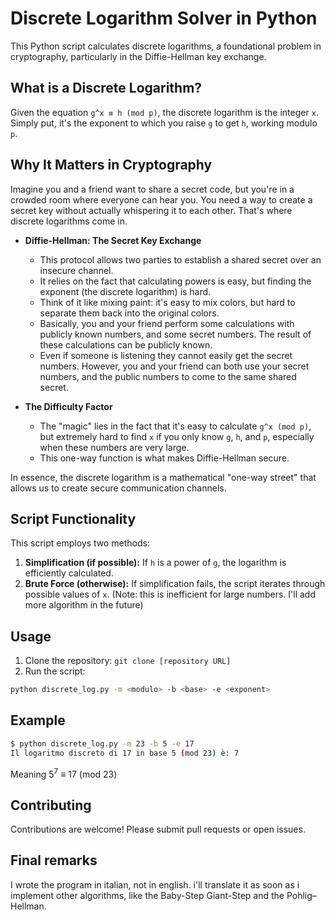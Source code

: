 # Discrete Logarithm Solver in Python

This Python script calculates discrete logarithms, a foundational problem in cryptography, particularly in the Diffie-Hellman key exchange.

## What is a Discrete Logarithm?

Given the equation `g^x ≡ h (mod p)`, the discrete logarithm is the integer `x`. Simply put, it's the exponent to which you raise `g` to get `h`, working modulo `p`.

## Why It Matters in Cryptography

Imagine you and a friend want to share a secret code, but you're in a crowded room where everyone can hear you. You need a way to create a secret key without actually whispering it to each other. That's where discrete logarithms come in.

* **Diffie-Hellman: The Secret Key Exchange**
    * This protocol allows two parties to establish a shared secret over an insecure channel.
    * It relies on the fact that calculating powers is easy, but finding the exponent (the discrete logarithm) is hard.
    * Think of it like mixing paint: it's easy to mix colors, but hard to separate them back into the original colors.
    * Basically, you and your friend perform some calculations with publicly known numbers, and some secret numbers. The result of these calculations can be publicly known.
    * Even if someone is listening they cannot easily get the secret numbers. However, you and your friend can both use your secret numbers, and the public numbers to come to the same shared secret.

* **The Difficulty Factor**
    * The "magic" lies in the fact that it's easy to calculate `g^x (mod p)`, but extremely hard to find `x` if you only know `g`, `h`, and `p`, especially when these numbers are very large.
    * This one-way function is what makes Diffie-Hellman secure.

In essence, the discrete logarithm is a mathematical "one-way street" that allows us to create secure communication channels.

## Script Functionality

This script employs two methods:

1.  **Simplification (if possible):** If `h` is a power of `g`, the logarithm is efficiently calculated.
2.  **Brute Force (otherwise):** If simplification fails, the script iterates through possible values of `x`. (Note: this is inefficient for large numbers. I'll add more algorithm in the future)

## Usage

1.  Clone the repository: `git clone [repository URL]`
2.  Run the script:

```bash
python discrete_log.py -m <modulo> -b <base> -e <exponent>
```
## Example
```bash
$ python discrete_log.py -m 23 -b 5 -e 17
Il logaritmo discreto di 17 in base 5 (mod 23) è: 7

```
Meaning 5<sup>7</sup> ≡ 17 (mod 23)

## Contributing
Contributions are welcome! Please submit pull requests or open issues.

## Final remarks
I wrote the program in italian, not in english. i'll translate it as soon as i implement other algorithms, like the Baby-Step Giant-Step and the Pohlig–Hellman. 
